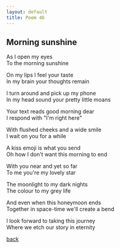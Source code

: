 ```yaml
---
layout: default
title: Poem 46
---
```


## Morning sunshine

As I open my eyes \
To the morning sunshine

On my lips I feel your taste \
In my brain your thoughts remain

I turn around and pick up my phone \
In my head sound your pretty little moans

Your text reads good morning dear \
I respond with "I'm right here"

With flushed cheeks and a wide smile \
I wait on you for a while

A kiss emoji is what you send \
Oh how I don't want this morning to end

With you near and yet so far \
To me you're my lovely star

The moonlight to my dark nights \
The colour to my grey life

And even when this honeymoon ends \
Together in space-time we'll create a bend

I look forward to taking this journey \
Where we etch our story in eternity


 [back](../index-page.html)